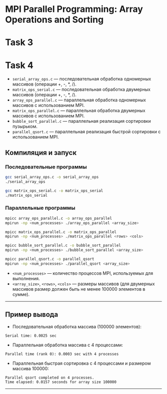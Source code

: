 # MPI Parallel Programming: Array Operations and Sorting
# Task 3 
# Task 4
* `serial_array_ops.c` — последовательная обработка одномерных массивов (операции +, -, \*, /).
* `matrix_ops_serial.c` — последовательная обработка двумерных массивов (операции +, -, \*, /).
* `array_ops_parallel.c` — параллельная обработка одномерных массивов с использованием MPI.
* `matrix_ops_parallel.c` — параллельная обработка двумерных массивов с использованием MPI.
* `bubble_sort_parallel.c` — параллельная реализация сортировки пузырьком.
* `parallel_qsort.c` — параллельная реализация быстрой сортировки с использованием MPI.


## Компиляция и запуск

### Последовательные программы

```bash
gcc serial_array_ops.c -o serial_array_ops
./serial_array_ops

gcc matrix_ops_serial.c -o matrix_ops_serial
./matrix_ops_serial
```

### Параллельные программы

```bash
mpicc array_ops_parallel.c -o array_ops_parallel
mpirun -np <num_processes> ./array_ops_parallel <array_size>

mpicc matrix_ops_parallel.c -o matrix_ops_parallel
mpirun -np <num_processes> ./matrix_ops_parallel <rows> <cols>

mpicc bubble_sort_parallel.c -o bubble_sort_parallel
mpirun -np <num_processes> ./bubble_sort_parallel <array_size>

mpicc parallel_qsort.c -o parallel_qsort
mpirun -np <num_processes> ./parallel_qsort <array_size>
```

* `<num_processes>` — количество процессов MPI, используемых для выполнения.
* `<array_size>`, `<rows>`, `<cols>` — размеры массивов (для двумерных массивов размер должен быть не менее 100000 элементов в сумме).

---

## Пример вывода

* Последовательная обработка массива (100000 элементов):

```
Serial time: 0.0025 sec
```

* Параллельная обработка массива с 4 процессами:

```
Parallel time (rank 0): 0.0003 sec with 4 processes
```

* Параллельная быстрая сортировка с 4 процессами и размером массива 100000:

```
Parallel qsort completed on 4 processes.
Time elapsed: 0.0157 seconds for array size 100000
```

---
